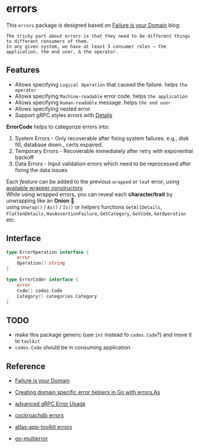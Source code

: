 # errors
This `errors` package is designed based on [Failure is your Domain](https://middlemost.com/failure-is-your-domain/) blog:

    The tricky part about errors is that they need to be different things to different consumers of them. 
    In any given system, we have at least 3 consumer roles — the application, the end user, & the operator.

## Features 
- Allows specifying `Logical Operation` that caused the failure. helps `the operator`
- Allows specifying `Machine-readable` error code. helps `the application`
- Allows specifying `Human-readable` message.  helps `the end user`
- Allows specifying nested error.
- Support gRPC styles errors with [Details](https://jbrandhorst.com/post/grpc-errors/)

**ErrorCode** helps to categorize errors into:
1. System Errors - Only recoverable after fixing system failures. e.g., disk fill, database down., certs expaired.  
2. Temporary Errors - Recoverable immediately after retry with exponential backoff
3. Data Errors - Input validation errors which need to be reprocessed after fixing the data issues  

Each _feature_ can be added to the previous `wrapped` or `leaf` error, using [available wrapper constructors](https://github.com/cockroachdb/errors#Available-wrapper-constructors) <br/>
While using wrapped errors, you can reveal each **character/trait** by unwrapping like an **Onion** 🧅. <br/>
using `Unwrap()` / `As()` / `Is()` or helpers functions `GetAllDetails`, `FlattenDetails`, `HasAssertionFailure`, `GetCategory`, `GetCode`, `GetOperation` etc.
 
## Interface 

```go
type ErrorOperation interface {
	error
	Operation() string
}

type ErrorCoder interface {
	error
	Code() codes.Code
	Category() categories.Category
}
```

## TODO
- make this package generic (use `int` instead fo `codes.Code`?) and move it to `toolkit`
- `codes.Code` should be in consuming application
 
## Reference
- [Failure is your Domain](https://middlemost.com/failure-is-your-domain/)
- [Creating domain specific error helpers in Go with errors.As](https://blog.carlmjohnson.net/post/2020/working-with-errors-as/)

- [advanced gRPC Error Usage](https://jbrandhorst.com/post/grpc-errors/)
- [cockroachdb errors](https://github.com/cockroachdb/errors)
- [atlas-app-toolkit errors](https://github.com/infobloxopen/atlas-app-toolkit/tree/master/errors)
- [go-multierror](https://github.com/hashicorp/go-multierror)
